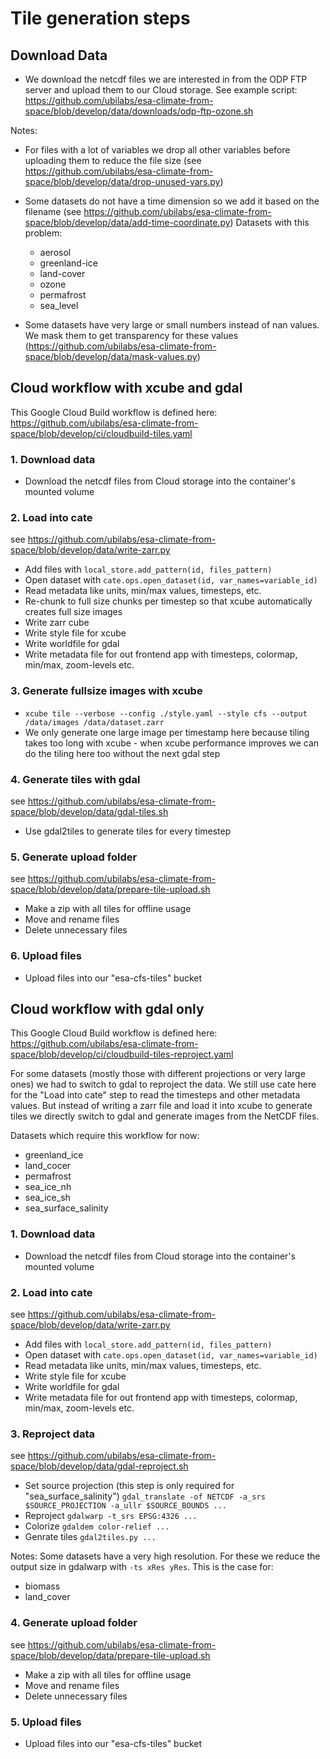 # Tile generation steps

## Download Data

- We download the netcdf files we are interested in from the ODP FTP server and upload them to our Cloud storage. See example script: https://github.com/ubilabs/esa-climate-from-space/blob/develop/data/downloads/odp-ftp-ozone.sh

Notes:

- For files with a lot of variables we drop all other variables before uploading them to reduce the file size
  (see https://github.com/ubilabs/esa-climate-from-space/blob/develop/data/drop-unused-vars.py)
- Some datasets do not have a time dimension so we add it based on the filename
  (see https://github.com/ubilabs/esa-climate-from-space/blob/develop/data/add-time-coordinate.py)
  Datasets with this problem:

  - aerosol
  - greenland-ice
  - land-cover
  - ozone
  - permafrost
  - sea_level

- Some datasets have very large or small numbers instead of nan values. We mask them to get transparency for these values (https://github.com/ubilabs/esa-climate-from-space/blob/develop/data/mask-values.py)

## Cloud workflow with xcube and gdal

This Google Cloud Build workflow is defined here: https://github.com/ubilabs/esa-climate-from-space/blob/develop/ci/cloudbuild-tiles.yaml

### 1. Download data

- Download the netcdf files from Cloud storage into the container's mounted volume

### 2. Load into cate

see https://github.com/ubilabs/esa-climate-from-space/blob/develop/data/write-zarr.py

- Add files with `local_store.add_pattern(id, files_pattern)`
- Open dataset with `cate.ops.open_dataset(id, var_names=variable_id)`
- Read metadata like units, min/max values, timesteps, etc.
- Re-chunk to full size chunks per timestep so that xcube automatically creates full size images
- Write zarr cube
- Write style file for xcube
- Write worldfile for gdal
- Write metadata file for out frontend app with timesteps, colormap, min/max, zoom-levels etc.

### 3. Generate fullsize images with xcube

- `xcube tile --verbose --config ./style.yaml --style cfs --output /data/images /data/dataset.zarr`
- We only generate one large image per timestamp here because tiling takes too long with xcube - when xcube performance improves we can do the tiling here too without the next gdal step

### 4. Generate tiles with gdal

see https://github.com/ubilabs/esa-climate-from-space/blob/develop/data/gdal-tiles.sh

- Use gdal2tiles to generate tiles for every timestep

### 5. Generate upload folder

see https://github.com/ubilabs/esa-climate-from-space/blob/develop/data/prepare-tile-upload.sh

- Make a zip with all tiles for offline usage
- Move and rename files
- Delete unnecessary files

### 6. Upload files

- Upload files into our "esa-cfs-tiles" bucket

## Cloud workflow with gdal only

This Google Cloud Build workflow is defined here: https://github.com/ubilabs/esa-climate-from-space/blob/develop/ci/cloudbuild-tiles-reproject.yaml

For some datasets (mostly those with different projections or very large ones) we had to switch to gdal to reproject the data. We still use cate here for the "Load into cate" step to read the timesteps and other metadata values. But instead of writing a zarr file and load it into xcube to generate tiles we directly switch to gdal and generate images from the NetCDF files.

Datasets which require this workflow for now:

- greenland_ice
- land_cocer
- permafrost
- sea_ice_nh
- sea_ice_sh
- sea_surface_salinity

### 1. Download data

- Download the netcdf files from Cloud storage into the container's mounted volume

### 2. Load into cate

see https://github.com/ubilabs/esa-climate-from-space/blob/develop/data/write-zarr.py

- Add files with `local_store.add_pattern(id, files_pattern)`
- Open dataset with `cate.ops.open_dataset(id, var_names=variable_id)`
- Read metadata like units, min/max values, timesteps, etc.
- Write style file for xcube
- Write worldfile for gdal
- Write metadata file for out frontend app with timesteps, colormap, min/max, zoom-levels etc.

### 3. Reproject data

see https://github.com/ubilabs/esa-climate-from-space/blob/develop/data/gdal-reproject.sh

- Set source projection (this step is only required for "sea_surface_salinity") `gdal_translate -of NETCDF -a_srs $SOURCE_PROJECTION -a_ullr $SOURCE_BOUNDS ...`
- Reproject `gdalwarp -t_srs EPSG:4326 ...`
- Colorize `gdaldem color-relief ...`
- Genrate tiles `gdal2tiles.py ...`

Notes: Some datasets have a very high resolution. For these we reduce the output size in gdalwarp with `-ts xRes yRes`. This is the case for:

- biomass
- land_cover

### 4. Generate upload folder

see https://github.com/ubilabs/esa-climate-from-space/blob/develop/data/prepare-tile-upload.sh

- Make a zip with all tiles for offline usage
- Move and rename files
- Delete unnecessary files

### 5. Upload files

- Upload files into our "esa-cfs-tiles" bucket
